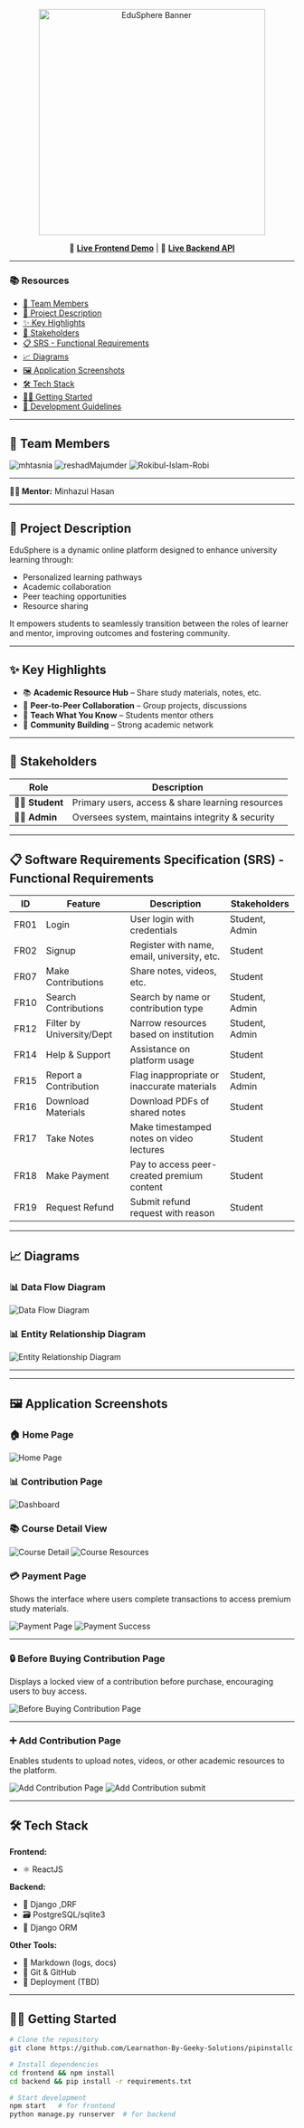 <p align="center">
  <img src="frontend/public/images/EDusphere.png" alt="EduSphere Banner" width="400"/>
</p>

<p align="center">
  🚀 <a href="https://edusphare.netlify.app/" target="_blank"><strong>Live Frontend Demo</strong></a> | 🔧 <a href="https://edusphare.pythonanywhere.com" target="_blank"><strong>Live Backend API</strong></a>
</p>





---

### 📚 Resources
- [👥 Team Members](#-team-members)
- [📘 Project Description](#-project-description)
- [✨ Key Highlights](#-key-highlights)
- [🎯 Stakeholders](#-stakeholders)
- [📋 SRS - Functional Requirements](#-srs---functional-requirements)
- [📈 Diagrams](#-diagrams)
- [🖼️ Application Screenshots](#-application-screenshots)
- [🛠 Tech Stack](#-tech-stack)
- [🧑‍💻 Getting Started](#-getting-started)
- [📏 Development Guidelines](#-development-guidelines)


---

 ## 👥 Team Members

  <p align="left">
    <a href="https://github.com/mhtasnia" target="_blank" style="text-decoration: none;">
      <img alt="mhtasnia" src="https://img.shields.io/badge/mhtasnia-Profile-blue?style=flat-square&logo=github" />
    </a>
    <a href="https://github.com/reshadMajumder" target="_blank" style="text-decoration: none;">
      <img alt="reshadMajumder" src="https://img.shields.io/badge/reshadMajumder-Profile-blue?style=flat-square&logo=github" />
    </a>
    <a href="https://github.com/Rokibul-Islam-Robi" target="_blank" style="text-decoration: none;">
      <img alt="Rokibul-Islam-Robi" src="https://img.shields.io/badge/Rokibul--Islam--Robi-Profile-blue?style=flat-square&logo=github" />
    </a>
  </p>


---

**👨‍🏫 Mentor:** Minhazul Hasan

---

## 📘 Project Description
EduSphere is a dynamic online platform designed to enhance university learning through:

- Personalized learning pathways  
- Academic collaboration  
- Peer teaching opportunities  
- Resource sharing

It empowers students to seamlessly transition between the roles of learner and mentor, improving outcomes and fostering community.

---

## ✨ Key Highlights
- 📚 **Academic Resource Hub** – Share study materials, notes, etc.  
- 🤝 **Peer-to-Peer Collaboration** – Group projects, discussions  
- 🧠 **Teach What You Know** – Students mentor others  
- 🏫 **Community Building** – Strong academic network

---

## 🎯 Stakeholders
| Role   | Description |
|--------|-------------|
| 👩‍🎓 **Student** | Primary users, access & share learning resources |
| 👨‍💼 **Admin**   | Oversees system, maintains integrity & security |

---

## 📋 Software Requirements Specification (SRS) - Functional Requirements

| ID     | Feature                      | Description                                              | Stakeholders     |
|--------|------------------------------|----------------------------------------------------------|------------------|
| FR01   | Login                        | User login with credentials                              | Student, Admin   |
| FR02   | Signup                       | Register with name, email, university, etc.              | Student          |
| FR07   | Make Contributions           | Share notes, videos, etc.                                | Student          |
| FR10   | Search Contributions         | Search by name or contribution type                      | Student, Admin   |
| FR12   | Filter by University/Dept    | Narrow resources based on institution                    | Student, Admin   |
| FR14   | Help & Support               | Assistance on platform usage                             | Student          |
| FR15   | Report a Contribution        | Flag inappropriate or inaccurate materials               | Student, Admin   |
| FR16   | Download Materials           | Download PDFs of shared notes                            | Student          |
| FR17   | Take Notes                   | Make timestamped notes on video lectures                 | Student          |
| FR18   | Make Payment                 | Pay to access peer-created premium content               | Student          |
| FR19   | Request Refund               | Submit refund request with reason                        | Student          |



---

## 📈 Diagrams

### 📊 Data Flow Diagram
![Data Flow Diagram](frontend/public/images/DFD.png)


### 📊 Entity Relationship Diagram
![Entity Relationship Diagram](frontend/public/images/Entity.png)

---
---
## 🖼️ Application Screenshots

### 🏠 Home Page

![Home Page](frontend/public/images/homepage.png)

### 📊 Contribution Page

![Dashboard](frontend/public/images/contributionpage.png)

### 📚 Course Detail View

![Course Detail](frontend/public/images/contriview.png)
![Course Resources](frontend/public/images/resourcesincontri.png)

### 💳 Payment Page

Shows the interface where users complete transactions to access premium study materials.

![Payment Page](frontend/public/images/payment.png)
![Payment Success](frontend/public/images/payment_success.png)

---

### 🔒 Before Buying Contribution Page

Displays a locked view of a contribution before purchase, encouraging users to buy access.

![Before Buying Contribution Page](frontend/public/images/contribeforeaccess.png)

---

### ➕ Add Contribution Page

Enables students to upload notes, videos, or other academic resources to the platform.

![Add Contribution Page](frontend/public/images/addcontri1.png)
![Add Contribution submit](frontend/public/images/addcontri3.png)


---
## 🛠 Tech Stack

**Frontend:**  
- ⚛️ ReactJS  

**Backend:**  
- 🐍 Django ,DRF 
- 🗃️ PostgreSQL/sqlite3  
- 🔄 Django ORM  

**Other Tools:**  
- 📝 Markdown (logs, docs)  
- 🔀 Git & GitHub  
- 🚀 Deployment (TBD)

---

## 🧑‍💻 Getting Started

```bash
# Clone the repository
git clone https://github.com/Learnathon-By-Geeky-Solutions/pipinstallc.git

# Install dependencies
cd frontend && npm install
cd backend && pip install -r requirements.txt

# Start development
npm start   # for frontend
python manage.py runserver  # for backend
